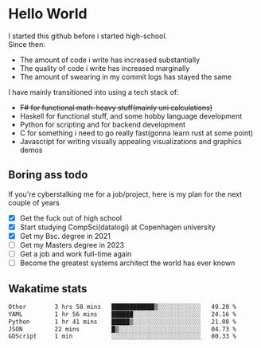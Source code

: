 # Hello World

I started this github before i started high-school.  
Since then:
- The amount of code i write has increased substantially
- The quality of code i write has increased marginally
- The amount of swearing in my commit logs has stayed the same

I have mainly transitioned into using a tech stack of:
- ~~F# for functional math-heavy stuff(mainly uni calculations)~~
- Haskell for functional stuff, and some hobby language development
- Python for scripting and for backend development
- C for something i need to go really fast(gonna learn rust at some point)
- Javascript for writing visually appealing visualizations and graphics demos

## Boring ass todo
If you're cyberstalking me for a job/project, here is my plan for the next couple of years
- [x] Get the fuck out of high school
- [x] Start studying CompSci(datalogi) at Copenhagen university
- [x] Get my Bsc. degree in 2021
- [ ] Get my Masters degree in 2023
- [ ] Get a job and work full-time again
- [ ] Become the greatest systems architect the world has ever known

## Wakatime stats
<!--START_SECTION:waka-->

```txt
Other        3 hrs 58 mins   ████████████▒░░░░░░░░░░░░   49.20 %
YAML         1 hr 56 mins    ██████░░░░░░░░░░░░░░░░░░░   24.16 %
Python       1 hr 41 mins    █████▒░░░░░░░░░░░░░░░░░░░   21.08 %
JSON         22 mins         █▒░░░░░░░░░░░░░░░░░░░░░░░   04.73 %
GDScript     1 min           ░░░░░░░░░░░░░░░░░░░░░░░░░   00.33 %
```

<!--END_SECTION:waka-->
